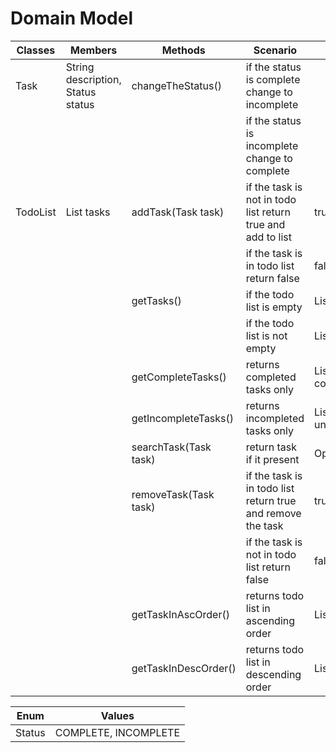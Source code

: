 # Domain Model

| Classes  | Members                           | Methods               | Scenario                                                    | Outputs                        |
|----------|-----------------------------------|-----------------------|-------------------------------------------------------------|--------------------------------|
| Task     | String description, Status status | changeTheStatus()     | if the status is complete change to incomplete              |                                |
|          |                                   |                       | if the status is incomplete change to complete              |                                |
| TodoList | List<Task> tasks                  | addTask(Task task)    | if the task is not in todo list return true and add to list | true                           |
|          |                                   |                       | if the task is in todo list return false                    | false                          |
|          |                                   | getTasks()            | if the todo list is empty                                   | List<Task> list                |
|          |                                   |                       | if the todo list is not empty                               | List<Task> list                |
|          |                                   | getCompleteTasks()    | returns completed tasks only                                | List<Task> completedTaskList   |
|          |                                   | getIncompleteTasks()  | returns incompleted tasks only                              | List<Task> uncompletedTaskList |
|          |                                   | searchTask(Task task) | return task if it present                                   | Optional<Task> task            |
|          |                                   | removeTask(Task task) | if the task is in todo list return true and remove the task | true                           |
|          |                                   |                       | if the task is not in todo list return false                | false                          |
|          |                                   | getTaskInAscOrder()   | returns todo list  in ascending order                       | List<Task> listInAscOrder      |
|          |                                   | getTaskInDescOrder()  | returns todo list  in descending order                      | List<Task> listInDescOrder     |

| Enum   | Values               |
|--------|----------------------|
| Status | COMPLETE, INCOMPLETE |
